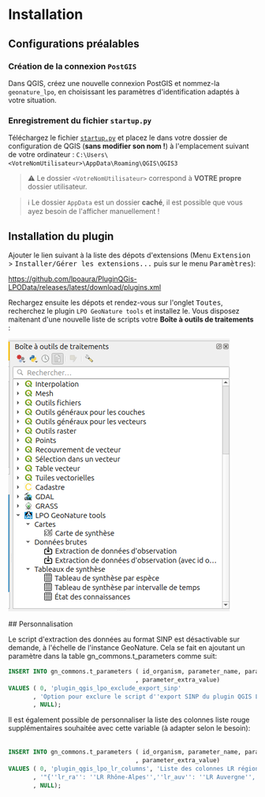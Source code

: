 # Installation

## Configurations préalables

### Création de la connexion `PostGIS`

Dans QGIS, créez une nouvelle connexion PostGIS et nommez-la `geonature_lpo`, en choisissant les paramètres d'identification adaptés à votre situation.

### Enregistrement du fichier `startup.py`

Téléchargez le fichier [`startup.py`](https://raw.githubusercontent.com/lpoaura/PluginQGis-LPOData/master/config/startup.py) et placez le dans votre dossier de configuration de QGIS (**sans modifier son nom !**) à l'emplacement suivant de votre ordinateur : `C:\Users\<VotreNomUtilisateur>\AppData\Roaming\QGIS\QGIS3`

> :warning: Le dossier `<VotreNomUtilisateur>` correspond à **VOTRE propre** dossier utilisateur.

> :information_source: Le dossier `AppData` est un dossier **caché**, il est possible que vous ayez besoin de l'afficher manuellement !

## Installation du plugin

Ajouter le lien suivant à la liste des dépots d'extensions (Menu <kbd>Extension</kbd> > <kbd>Installer/Gérer les extensions...</kbd> puis sur le menu <kbd>Paramètres</kbd>):

<https://github.com/lpoaura/PluginQGis-LPOData/releases/latest/download/plugins.xml>

Rechargez ensuite les dépots et rendez-vous sur l'onglet <kbd>Toutes</kbd>, recherchez le plugin `LPO GeoNature tools` et installez le. Vous disposez maitenant d'une nouvelle liste de scripts votre **Boîte à outils de traitements** :

![processing_toolbox](../images/processing_toolbox.png)


## Personnalisation

Le script d'extraction des données au format SINP est désactivable sur demande, à l'échelle de l'instance GeoNature. Cela se fait en ajoutant un paramètre dans la table gn_commons.t_parameters comme suit:

```sql
INSERT INTO gn_commons.t_parameters ( id_organism, parameter_name, parameter_desc, parameter_value
                                    , parameter_extra_value)
VALUES ( 0, 'plugin_qgis_lpo_exclude_export_sinp'
       , 'Option pour exclure le script d''export SINP du plugin QGIS LPO (valeurs possibles: "false","true")', 'true'
       , NULL);
```

Il est également possible de personnaliser la liste des colonnes liste rouge supplémentaires souhaitée avec cette variable (à adapter selon le besoin):

```sql

INSERT INTO gn_commons.t_parameters ( id_organism, parameter_name, parameter_desc, parameter_value
                                    , parameter_extra_value)
VALUES ( 0, 'plugin_qgis_lpo_lr_columns', 'Liste des colonnes LR régionales utilisées pour le plugin QGIS LPO'
       , '"{''lr_ra'': ''LR Rhône-Alpes'',''lr_auv'': ''LR Auvergne'',''lr_aura'': ''LR Auvergne-Rhône-Alpes''}"'
       , NULL);
```